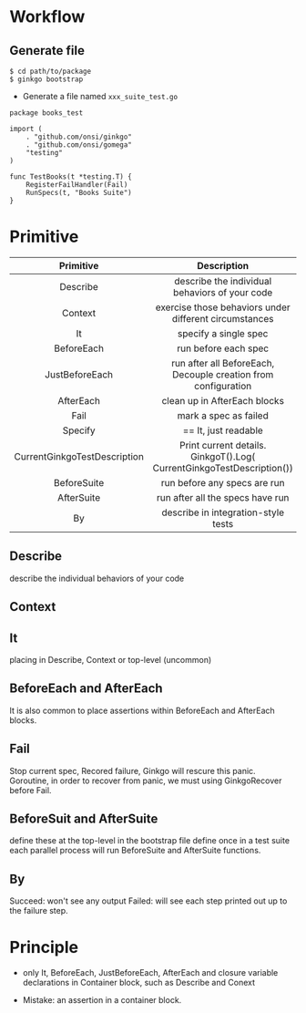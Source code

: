 # Workflow
## Generate file

```
$ cd path/to/package
$ ginkgo bootstrap
```

- Generate a file named `xxx_suite_test.go`
```
package books_test

import (
    . "github.com/onsi/ginkgo"
    . "github.com/onsi/gomega"
    "testing"
)

func TestBooks(t *testing.T) {
    RegisterFailHandler(Fail)
    RunSpecs(t, "Books Suite")
}
````

# Primitive
|Primitive|Description|
|:---:|:---:|
|Describe|describe the individual behaviors of your code |
|Context|exercise those behaviors under different circumstances|
|It|specify a single spec|
|BeforeEach|run before each spec|
|JustBeforeEach|run after all BeforeEach, Decouple creation from configuration|
|AfterEach|clean up in AfterEach blocks|
|Fail|mark a spec as failed|
|Specify| == It, just readable|
|CurrentGinkgoTestDescription|Print current details. GinkgoT().Log( CurrentGinkgoTestDescription())|
|BeforeSuite|run before any specs are run|
|AfterSuite|run after all the specs have run|
|By|describe in integration-style tests|

## Describe 

describe the individual behaviors of your code 

## Context

## It

placing in Describe, Context or top-level (uncommon)


## BeforeEach and AfterEach

It is also common to place assertions within BeforeEach and AfterEach blocks.

## Fail

Stop current spec, Recored failure, Ginkgo will rescure this panic.
Goroutine, in order to recover from panic, we must using GinkgoRecover before Fail.

## BeforeSuit and AfterSuite

define these at the top-level in the bootstrap file
define once in a test suite
each parallel process will run BeforeSuite and AfterSuite functions.

## By

Succeed: won't see any output
Failed: will see each step printed out up to the failure step.

# Principle

- only It, BeforeEach, JustBeforeEach, AfterEach and closure variable declarations in Container block, such as Describe and Conext

- Mistake: an assertion in a container block.